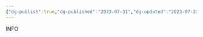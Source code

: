 ```yaml
---
{"dg-publish":true,"dg-published":"2023-07-31","dg-updated":"2023-07-31","aliases":["basic","pen","paper"],"tags":["basic","notes","non-digital","notes"],"apps":["android","iOS","macOS","windows","linux","web"],"openSource":true,"worksOffline":true,"doDates":true,"dueDates":true,"attachmentSupport":true,"hasAnAPI":false,"reminders":false,"locationBasedReminders":true,"naturalLang":true,"kanbanView":true,"listView":true,"switchBetween":true,"hq":"Your House","Price URL":"","is there a free option":true,"one time payment option":false,"permalink":"/tool/password-managers/pen-and-paper/","dgPassFrontmatter":true,"created":"","updated":"2023-07-31"}
---
```


INFO